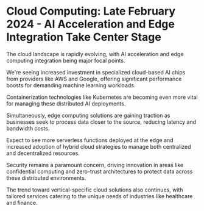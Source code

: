# Cloud Computing: Late February 2024 - AI Acceleration and Edge Integration Take Center Stage

The cloud landscape is rapidly evolving, with AI acceleration and edge computing integration being major focal points.

We're seeing increased investment in specialized cloud-based AI chips from providers like AWS and Google, offering significant performance boosts for demanding machine learning workloads.

Containerization technologies like Kubernetes are becoming even more vital for managing these distributed AI deployments.

Simultaneously, edge computing solutions are gaining traction as businesses seek to process data closer to the source, reducing latency and bandwidth costs.

Expect to see more serverless functions deployed at the edge and increased adoption of hybrid cloud strategies to manage both centralized and decentralized resources.

Security remains a paramount concern, driving innovation in areas like confidential computing and zero-trust architectures to protect data across these distributed environments.

The trend toward vertical-specific cloud solutions also continues, with tailored services catering to the unique needs of industries like healthcare and finance.
